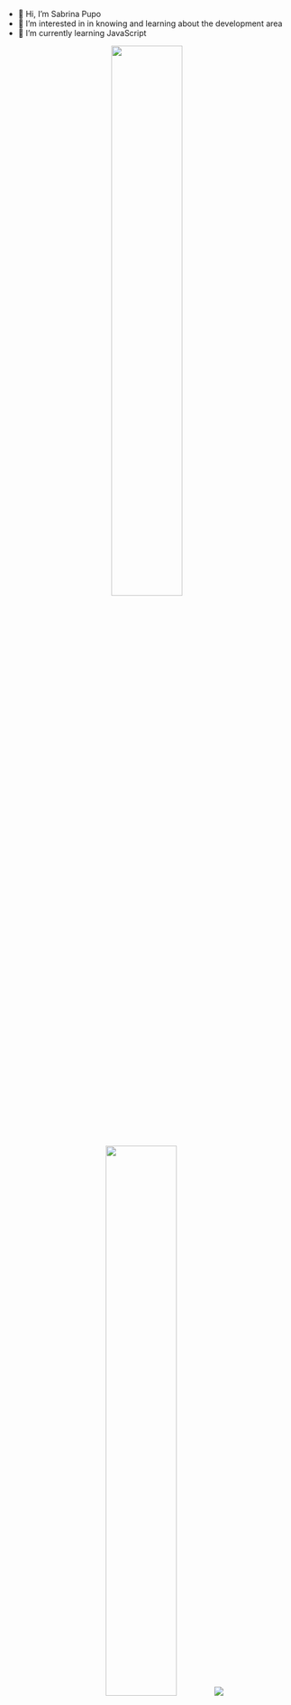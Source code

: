 - 👋 Hi, I’m Sabrina Pupo
- 👀 I’m interested in in knowing and learning about the development area
- 🌱 I’m currently learning JavaScript

<p align="center">
  <img height="50%" width="auto" src ="https://github-readme-stats.vercel.app/api?username=sabrinath1&show_icons=true&count_private=true&theme=darcula&hide_border=true&hide=issues,contribs&bg_color=00000000">
  <img height="50%" width="auto" src ="https://github-readme-stats.vercel.app/api/top-langs/?username=sabrinath1&layout=compact&hide_border=true&theme=darcula&bg_color=00000000&langs_count=10">
  <img src ="https://github-readme-streak-stats.herokuapp.com?user=sabrinath1&theme=darcula&hide_border=true&background=FFFFFF00">
  <br>
  <br>
  <a href="https://www.buymeacoffee.com/sabrinath1"> <img align="center" src="https://cdn.buymeacoffee.com/buttons/v2/default-orange.png" height="50" width="210" alt="sabrinath1" /></a>
</p>
